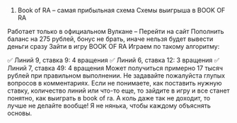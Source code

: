 1. Book of RA – самая прибыльная схема
Схемы выигрыша в BOOK OF RA

Работает только в официальном Вулкане – Перейти на сайт
Пополнить баланс на 275 рублей, бонус не брать, иначе нельзя будет вывести деньги сразу
Зайти в игру BOOK OF RA
Играем по такому алгоритму:

✅ Линий 9, ставка 9: 4 вращения
✅ Линий 6, ставка 12: 3 вращения
✅ Линий 7, ставка 49: 4 вращения
Может получиться примерно 17 тысяч рублей при правильном выполнении. Не задавайте пожалуйста глупых вопросов в комментариях. Если не понимаете, как поставить нужную ставку, количество линий или что-то еще, то зайдите в игру и все станет понятно, как выиграть в book of ra. А коль даже так не доходит, то лучше не делайте вообще! Я не нянька, чтобы каждому объяснять основы.
